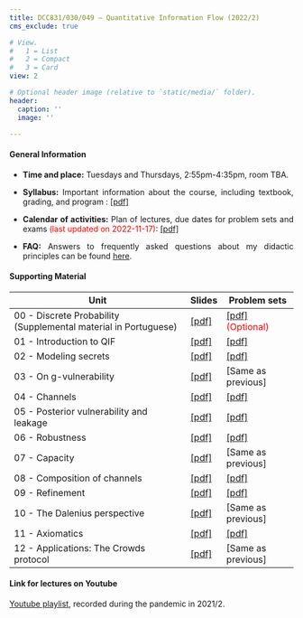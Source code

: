 ```yaml
---
title: DCC831/030/049 – Quantitative Information Flow (2022/2)
cms_exclude: true

# View.
#   1 = List
#   2 = Compact
#   3 = Card
view: 2

# Optional header image (relative to `static/media/` folder).
header:
  caption: ''
  image: ''

---
```


<div style="text-align: justify"> 

#### General Information

- **Time and place:** Tuesdays and Thursdays, 2:55pm-4:35pm, room TBA.

- **Syllabus:** Important information about the course, including textbook, grading, and program : [[pdf]](https://homepages.dcc.ufmg.br/~msalvim/courses/qif/Lecture00-A_Syllabus%5bstill%5d.pdf)

- **Calendar of activities:** Plan of lectures, due dates for problem sets and exams <span style="color:red">(last updated on 2022-11-17)</span>: [[pdf]](https://homepages.dcc.ufmg.br/~msalvim/courses/qif/QIF-2022-2%20-%20Calendar.pdf)

<!-- - <span style="color:red">**Seminars:**</span>
    - <span style="color:red">Instructions:</span> [[pdf]](https://homepages.dcc.ufmg.br/~msalvim/courses/qif/seminar%5binstructions%5d.pdf)
    - <span style="color:red">Groups, topics, and presentation dates:</span> [[pdf]](https://homepages.dcc.ufmg.br/~msalvim/courses/qif/seminar%5bgroups-and-dates%5d.pdf) -->

- **FAQ:** Answers to frequently asked questions about my didactic principles can be found [here](../../faqs/teaching-grading/).

#### Supporting Material

| Unit | Slides | Problem sets |
| --- | --- | --- | 
| 00 - Discrete Probability (Supplemental material in Portuguese) | [[pdf]](https://homepages.dcc.ufmg.br/~msalvim/courses/qif/Lecture00-B_DiscreteProbability%5bstill%5d.pdf) | [[pdf]](https://homepages.dcc.ufmg.br/~msalvim/courses/qif/ProblemSet0_DiscreteProbability%5bquestions%5d.pdf) <span style="color:red"> (Optional) </span> |
| 01 - Introduction to QIF | [[pdf]](https://homepages.dcc.ufmg.br/~msalvim/courses/qif/Lecture01_Chap01-Introduction%5bstill%5d.pdf) | [[pdf]](https://homepages.dcc.ufmg.br/~msalvim/courses/qif/ProblemSetA_Chap01%5bquestions%5d.pdf) |
| 02 - Modeling secrets | [[pdf]](https://homepages.dcc.ufmg.br/~msalvim/courses/qif/Lecture02_Chap02-ModelingSecrets%5bstill%5d.pdf) | [[pdf]](https://homepages.dcc.ufmg.br/~msalvim/courses/qif/ProblemSetB_Chap02-03%5bquestions%5d.pdf) |
| 03 - On g-vulnerability | [[pdf]](https://homepages.dcc.ufmg.br/~msalvim/courses/qif/Lecture03_Chap03-gVulnerability%5bstill%5d.pdf) | [Same as previous] |
| 04 - Channels | [[pdf]](https://homepages.dcc.ufmg.br/~msalvim/courses/qif/Lecture04_Chap04-Channels%5bstill%5d.pdf) | [[pdf]](https://homepages.dcc.ufmg.br/~msalvim/courses/qif/ProblemSetC_Chap04%5bquestions%5d.pdf) |
| 05 - Posterior vulnerability and leakage | [[pdf]](https://homepages.dcc.ufmg.br/~msalvim/courses/qif/Lecture05_Chap05-PosteriorVulnerabilityAndLeakage%5bstill%5d.pdf) | [[pdf]](https://homepages.dcc.ufmg.br/~msalvim/courses/qif/ProblemSetD_Chap05%5bquestions%5d.pdf) |
| 06 - Robustness | [[pdf]](https://homepages.dcc.ufmg.br/~msalvim/courses/qif/Lecture06_Chap06-Robustness%5bstill%5d.pdf) | [[pdf]](https://homepages.dcc.ufmg.br/~msalvim/courses/qif/ProblemSetE_Chap06-07%5bquestions%5d.pdf) |
| 07 - Capacity | [[pdf]](https://homepages.dcc.ufmg.br/~msalvim/courses/qif/Lecture07_Chap07-Capacity%5bstill%5d.pdf) | [Same as previous] |
| 08 - Composition of channels | [[pdf]](https://homepages.dcc.ufmg.br/~msalvim/courses/qif/Lecture08_Chap08-CompositionOfChannels%5bstill%5d.pdf) | [[pdf]](https://homepages.dcc.ufmg.br/~msalvim/courses/qif/ProblemSetF_Chap08%5bquestions%5d.pdf) |
| 09 - Refinement | [[pdf]](https://homepages.dcc.ufmg.br/~msalvim/courses/qif/Lecture09_Chap09-Refinement%5bstill%5d.pdf) | [[pdf]](https://homepages.dcc.ufmg.br/~msalvim/courses/qif/ProblemSetG_Chap09-10%5bquestions%5d.pdf) |
| 10 - The Dalenius perspective | [[pdf]](https://homepages.dcc.ufmg.br/~msalvim/courses/qif/Lecture10_Chap10-TheDaleniusPerspective%5bstill%5d.pdf) | [Same as previous] |
| 11 - Axiomatics | [[pdf]](https://homepages.dcc.ufmg.br/~msalvim/courses/qif/Lecture11_Chap11-Axiomatics%5bstill%5d.pdf) | [[pdf]](https://homepages.dcc.ufmg.br/~msalvim/courses/qif/ProblemSetH_Chap11-18%5bquestions%5d.pdf) |
| 12 - Applications: The Crowds protocol | [[pdf]](https://homepages.dcc.ufmg.br/~msalvim/courses/qif/Lecture12_Chap18-TheCrowdsProtocol%5bstill%5d.pdf) | [Same as previous] |

####  Link for lectures on Youtube

 
[Youtube playlist](https://www.youtube.com/playlist?list=PLaZL0hVGCZkF7N5_RoC4vETrImPVj0jET), recorded during the pandemic  in 2021/2.

</div>